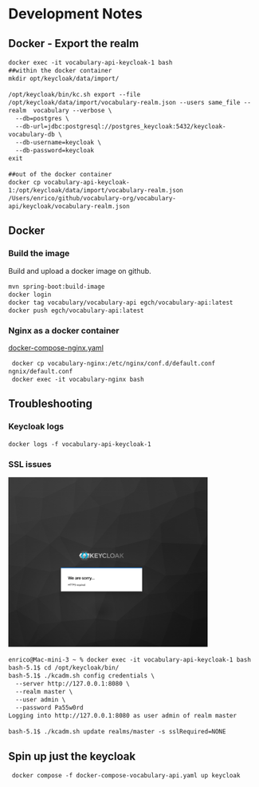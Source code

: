# Development Notes
## Docker - Export the realm
```shell
docker exec -it vocabulary-api-keycloak-1 bash
##within the docker container 
mkdir opt/keycloak/data/import/
  
/opt/keycloak/bin/kc.sh export --file /opt/keycloak/data/import/vocabulary-realm.json --users same_file --realm  vocabulary --verbose \
  --db=postgres \
  --db-url=jdbc:postgresql://postgres_keycloak:5432/keycloak-vocabulary-db \
  --db-username=keycloak \
  --db-password=keycloak
exit
  
##out of the docker container 
docker cp vocabulary-api-keycloak-1:/opt/keycloak/data/import/vocabulary-realm.json /Users/enrico/github/vocabulary-org/vocabulary-api/keycloak/vocabulary-realm.json

```

## Docker
### Build the image
Build and upload a docker image on github.

```shell
mvn spring-boot:build-image
docker login
docker tag vocabulary/vocabulary-api egch/vocabulary-api:latest
docker push egch/vocabulary-api:latest
```

### Nginx as a docker container
[docker-compose-nginx.yaml](../docker-compose-nginx.yaml)
```shell
 docker cp vocabulary-nginx:/etc/nginx/conf.d/default.conf ngnix/default.conf
 docker exec -it vocabulary-nginx bash
```


## Troubleshooting
### Keycloak logs
```shell
docker logs -f vocabulary-api-keycloak-1
```
### SSL issues

<img src="images/KC-SSL.png" alt="HTTPS required" width="400">

```shell
enrico@Mac-mini-3 ~ % docker exec -it vocabulary-api-keycloak-1 bash
bash-5.1$ cd /opt/keycloak/bin/
bash-5.1$ ./kcadm.sh config credentials \
  --server http://127.0.0.1:8080 \
  --realm master \
  --user admin \
  --password Pa55w0rd
Logging into http://127.0.0.1:8080 as user admin of realm master

bash-5.1$ ./kcadm.sh update realms/master -s sslRequired=NONE

```
## Spin up just the keycloak
```shell
 docker compose -f docker-compose-vocabulary-api.yaml up keycloak 
```
